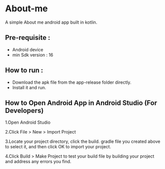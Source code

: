 # About-me
A simple About me android app built in kotlin.

## Pre-requisite :
* Android device
* min Sdk version : 16

## How to run :
* Download the apk file from the app-release folder directly.
* Install it and run.

## How to Open Android App in Android Studio (For Developers)

1.Open Android Studio

2.Click File > New > Import Project

3.Locate your project directory, click the build. gradle file you created above to select it, and then click OK to import your project. 

4.Click Build > Make Project to test your build file by building your project and address any errors you find.

